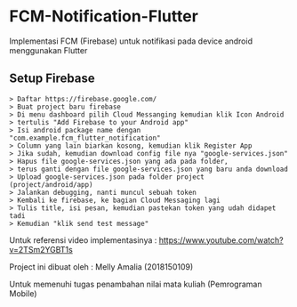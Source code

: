 # FCM-Notification-Flutter

Implementasi FCM (Firebase) untuk notifikasi pada device android menggunakan Flutter

## Setup Firebase
```
> Daftar https://firebase.google.com/
> Buat project baru firebase
> Di menu dashboard pilih Cloud Messanging kemudian klik Icon Android
> tertulis "Add Firebase to your Android app" 
> Isi android package name dengan "com.example.fcm_flutter_notification"
> Column yang lain biarkan kosong, kemudian klik Register App
> Jika sudah, kemudian download config file nya "google-services.json"
> Hapus file google-services.json yang ada pada folder, 
> terus ganti dengan file google-services.json yang baru anda download
> Upload google-services.json pada folder project (project/android/app)
> Jalankan debugging, nanti muncul sebuah token 
> Kembali ke firebase, ke bagian Cloud Messaging lagi 
> Tulis title, isi pesan, kemudian pastekan token yang udah didapet tadi
> Kemudian "klik send test message"
```
Untuk referensi video implementasinya : https://www.youtube.com/watch?v=2TSm2YGBT1s

Project ini dibuat oleh :
Melly Amalia (2018150109)

Untuk memenuhi tugas penambahan nilai mata kuliah (Pemrograman Mobile)


